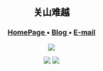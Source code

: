 <h2 align="center" style="color:black"> 关山难越 </h2>

<h3 align="center">  
  <a href="https://github.com/NGIWS719">
    HomePage
  </a> •
  <a href="https://www.cnblogs.com/yj179101536/">
    Blog
  </a>
  •
  <a href="mailto:junyang830@foxmail.com/">
    E-mail
  </a> 
</h3>

<p align="center">
  <img src="https://komarev.com/ghpvc/?username=NGIWS719&style=flat-square&color=grey" />
</p>

<p align="center">
  <img src="https://github-readme-stats.vercel.app/api?username=NGIWS719&show_icons=true&theme=transparent" />

  <img src="https://github-readme-stats.vercel.app/api/top-langs/?username=NGIWS719&theme=transparent&layout=compact" />
</p>
